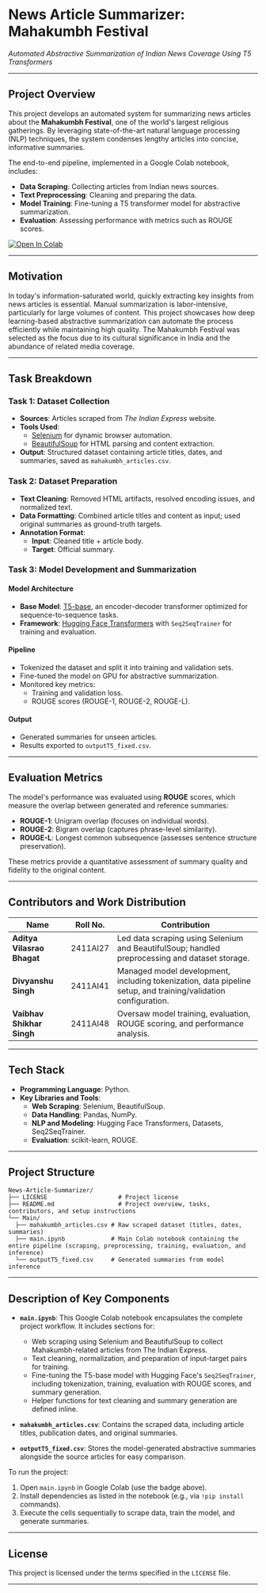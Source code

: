 <h1><strong>News Article Summarizer: Mahakumbh Festival</strong></h1>
  <p><em>Automated Abstractive Summarization of Indian News Coverage Using T5 Transformers</em></p>
</div>

---

## Project Overview

This project develops an automated system for summarizing news articles about the **Mahakumbh Festival**, one of the world's largest religious gatherings. By leveraging state-of-the-art natural language processing (NLP) techniques, the system condenses lengthy articles into concise, informative summaries.

The end-to-end pipeline, implemented in a Google Colab notebook, includes:
- **Data Scraping**: Collecting articles from Indian news sources.
- **Text Preprocessing**: Cleaning and preparing the data.
- **Model Training**: Fine-tuning a T5 transformer model for abstractive summarization.
- **Evaluation**: Assessing performance with metrics such as ROUGE scores.

[![Open In Colab](https://colab.research.google.com/assets/colab-badge.svg)](https://colab.research.google.com/github/Aditya-ADII/News-Article-Summarizer/blob/main/Main/main.ipynb)

---

## Motivation

In today's information-saturated world, quickly extracting key insights from news articles is essential. Manual summarization is labor-intensive, particularly for large volumes of content. This project showcases how deep learning-based abstractive summarization can automate the process efficiently while maintaining high quality. The Mahakumbh Festival was selected as the focus due to its cultural significance in India and the abundance of related media coverage.

---

## Task Breakdown

### Task 1: Dataset Collection
- **Sources**: Articles scraped from *The Indian Express* website.
- **Tools Used**:
  - [Selenium](https://www.selenium.dev/) for dynamic browser automation.
  - [BeautifulSoup](https://www.crummy.com/software/BeautifulSoup/) for HTML parsing and content extraction.
- **Output**: Structured dataset containing article titles, dates, and summaries, saved as `mahakumbh_articles.csv`.

### Task 2: Dataset Preparation
- **Text Cleaning**: Removed HTML artifacts, resolved encoding issues, and normalized text.
- **Data Formatting**: Combined article titles and content as input; used original summaries as ground-truth targets.
- **Annotation Format**:
  - **Input**: Cleaned title + article body.
  - **Target**: Official summary.

### Task 3: Model Development and Summarization
#### Model Architecture
- **Base Model**: [T5-base](https://huggingface.co/t5-base), an encoder-decoder transformer optimized for sequence-to-sequence tasks.
- **Framework**: [Hugging Face Transformers](https://huggingface.co/transformers/) with `Seq2SeqTrainer` for training and evaluation.

#### Pipeline
- Tokenized the dataset and split it into training and validation sets.
- Fine-tuned the model on GPU for abstractive summarization.
- Monitored key metrics:
  - Training and validation loss.
  - ROUGE scores (ROUGE-1, ROUGE-2, ROUGE-L).

#### Output
- Generated summaries for unseen articles.
- Results exported to `outputT5_fixed.csv`.

---

## Evaluation Metrics

The model's performance was evaluated using **ROUGE** scores, which measure the overlap between generated and reference summaries:
- **ROUGE-1**: Unigram overlap (focuses on individual words).
- **ROUGE-2**: Bigram overlap (captures phrase-level similarity).
- **ROUGE-L**: Longest common subsequence (assesses sentence structure preservation).

These metrics provide a quantitative assessment of summary quality and fidelity to the original content.

---

## Contributors and Work Distribution

| Name                      | Roll No.   | Contribution                                                                 |
|---------------------------|------------|------------------------------------------------------------------------------|
| **Aditya Vilasrao Bhagat** | 2411AI27   | Led data scraping using Selenium and BeautifulSoup; handled preprocessing and dataset storage. |
| **Divyanshu Singh**        | 2411AI41   | Managed model development, including tokenization, data pipeline setup, and training/validation configuration. |
| **Vaibhav Shikhar Singh**  | 2411AI48   | Oversaw model training, evaluation, ROUGE scoring, and performance analysis. |

---

## Tech Stack

- **Programming Language**: Python.
- **Key Libraries and Tools**:
  - **Web Scraping**: Selenium, BeautifulSoup.
  - **Data Handling**: Pandas, NumPy.
  - **NLP and Modeling**: Hugging Face Transformers, Datasets, Seq2SeqTrainer.
  - **Evaluation**: scikit-learn, ROUGE.

---
## Project Structure
```
News-Article-Summarizer/
├── LICENSE                    # Project license
├── README.md                  # Project overview, tasks, contributors, and setup instructions
└── Main/
  ├── mahakumbh_articles.csv # Raw scraped dataset (titles, dates, summaries)
  ├── main.ipynb             # Main Colab notebook containing the entire pipeline (scraping, preprocessing, training, evaluation, and inference)
  └── outputT5_fixed.csv     # Generated summaries from model inference
```
---

## Description of Key Components

- **`main.ipynb`**: This Google Colab notebook encapsulates the complete project workflow. It includes sections for:
  - Web scraping using Selenium and BeautifulSoup to collect Mahakumbh-related articles from The Indian Express.
  - Text cleaning, normalization, and preparation of input-target pairs for training.
  - Fine-tuning the T5-base model with Hugging Face's `Seq2SeqTrainer`, including tokenization, training, evaluation with ROUGE scores, and summary generation.
  - Helper functions for text cleaning and summary generation are defined inline.

- **`mahakumbh_articles.csv`**: Contains the scraped data, including article titles, publication dates, and original summaries.

- **`outputT5_fixed.csv`**: Stores the model-generated abstractive summaries alongside the source articles for easy comparison.

To run the project:
1. Open `main.ipynb` in Google Colab (use the badge above).
2. Install dependencies as listed in the notebook (e.g., via `!pip install` commands).
3. Execute the cells sequentially to scrape data, train the model, and generate summaries.

---

## License

This project is licensed under the terms specified in the `LICENSE` file.

---
